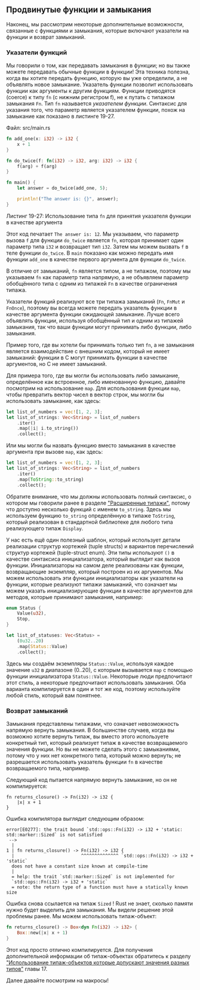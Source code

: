 ## Продвинутые функции и замыкания

Наконец, мы рассмотрим некоторые дополнительные возможности, связанные с функциями и замыкания, которые включают указатели на функции и возврат замыканий.

### Указатели функций

Мы говорили о том, как передавать замыкания в функции; но вы также можете передавать обычные функции в функции! Эта техника полезна, когда вы хотите передать функцию, которую вы уже определили, а не объявлять новое замыкание. Указатель функции позволит использовать функции как аргументы к другим функциям. Функции приводятся (coerce) к типу `fn` (с нижним регистром f), не к путать с типажом замыкания `Fn`. Тип `fn` называется *указателем функции*. Синтаксис для указания того, что параметр является указателем функции, похож на замыкание как показано в листинге 19-27.

<span class="filename">Файл: src/main.rs</span>

```rust
fn add_one(x: i32) -> i32 {
    x + 1
}

fn do_twice(f: fn(i32) -> i32, arg: i32) -> i32 {
    f(arg) + f(arg)
}

fn main() {
    let answer = do_twice(add_one, 5);

    println!("The answer is: {}", answer);
}
```

<span class="caption">Листинг 19-27: Использование типа <code>fn</code> для принятия указателя функции в качестве аргумента</span>

Этот код печатает `The answer is: 12`. Мы указываем, что параметр вызова `f` для функции `do_twice` является `fn`, которая принимает один параметр типа `i32` и возвращает тип `i32`. Затем мы можем вызвать `f` в теле функции `do_twice`. В `main` показано как можно передать имя функции `add_one` в качестве первого аргумента для функции `do_twice`.

В отличие от замыканий, `fn` является типом, а не типажом, поэтому мы указываем `fn` как параметр типа напрямую, а не объявляем параметр обобщённого типа с одним из типажей `Fn` в качестве ограничения типажа.

Указатели функций реализуют все три типажа замыканий (`Fn`, `FnMut` и `FnOnce`), поэтому вы всегда можете передать указатель функции в качестве аргумента функции ожидающей замыкание. Лучше всего объявлять функции, используя обобщённый тип и одним из типажей замыкания, так что ваши функции могут принимать либо функции, либо замыкания.

Пример того, где вы хотели бы принимать только тип `fn`, а не замыкания является взаимодействие с внешним кодом, который не имеет замыканий: функции в C могут принимать функции в качестве аргументов, но C не имеет замыканий.

Для примера того, где вы могли бы использовать либо замыкание, определённое как встроенное, либо именованную функцию, давайте посмотрим на использование `map`. Для использования функции `map`, чтобы превратить вектор чисел в вектор строк, мы могли бы использовать замыкание, как здесь:

```rust
let list_of_numbers = vec![1, 2, 3];
let list_of_strings: Vec<String> = list_of_numbers
    .iter()
    .map(|i| i.to_string())
    .collect();
```

Или мы могли бы назвать функцию вместо замыкания в качестве аргумента при вызове `map`, как здесь:

```rust
let list_of_numbers = vec![1, 2, 3];
let list_of_strings: Vec<String> = list_of_numbers
    .iter()
    .map(ToString::to_string)
    .collect();
```

Обратите внимание, что мы должны использовать полный синтаксис, о котором мы говорили ранее в разделе ["Расширенные типажи"](ch19-03-advanced-traits.html#advanced-traits)<comment></comment>, потому что доступно несколько функций с именем `to_string`. Здесь мы используем функцию `to_string` определённую в типаже `ToString`, который реализован в стандартной библиотеке для любого типа реализующего типаж `Display`.

У нас есть ещё один полезный шаблон, который использует детали реализации структур кортежей (tuple structs) и вариантов перечислений структур кортежей (tuple-struct enum). Эти типы используют `()` в качестве синтаксиса инициализатора, который выглядит как вызов функции. Инициализаторы на самом деле реализованы как функции, возвращающие экземпляр, который построен из их аргументов. Мы можем использовать эти функции инициализаторы как указатели на функции, которые реализуют типажи замыканий, что означает мы можем указать инициализирующие функции в качестве аргументов для методов, которые принимают замыкания, например:

```rust
enum Status {
    Value(u32),
    Stop,
}

let list_of_statuses: Vec<Status> =
    (0u32..20)
    .map(Status::Value)
    .collect();
```

Здесь мы создаём экземпляры `Status::Value`, используя каждое значение `u32` в диапазоне (0..20), с которым вызывается `map` с помощью функции инициализатора `Status::Value`. Некоторые люди предпочитают этот стиль, а некоторые предпочитают использовать замыкания. Оба варианта компилируется в один и тот же код, поэтому используйте любой стиль, который вам понятнее.

### Возврат замыканий

Замыкания представлены типажами, что означает невозможность напрямую вернуть замыкания. В большинстве случаев, когда вы возможно хотите вернуть типаж, вы вместо этого используете конкретный тип, который реализует типаж в качестве возвращаемого значения функции. Но вы не можете сделать этого с замыканиями, потому что у них нет конкретного типа, который можно вернуть; не разрешается использовать указатель функции `fn` в качестве возвращаемого типа, например.

Следующий код пытается напрямую вернуть замыкание, но он не компилируется:

```rust,ignore,does_not_compile
fn returns_closure() -> Fn(i32) -> i32 {
    |x| x + 1
}
```

Ошибка компилятора выглядит следующим образом:

```text
error[E0277]: the trait bound `std::ops::Fn(i32) -> i32 + 'static:
std::marker::Sized` is not satisfied
 -->
  |
1 | fn returns_closure() -> Fn(i32) -> i32 {
  |                         ^^^^^^^^^^^^^^ `std::ops::Fn(i32) -> i32 + 'static`
  does not have a constant size known at compile-time
  |
  = help: the trait `std::marker::Sized` is not implemented for
  `std::ops::Fn(i32) -> i32 + 'static`
  = note: the return type of a function must have a statically known size
```

Ошибка снова ссылается на типаж `Sized` ! Rust не знает, сколько памяти нужно будет выделить для замыкания. Мы видели решение этой проблемы ранее. Мы можем использовать типаж-объект:

```rust
fn returns_closure() -> Box<dyn Fn(i32) -> i32> {
    Box::new(|x| x + 1)
}
```

Этот код просто отлично компилируется. Для получения дополнительной информации об типаж-объектах обратитесь к разделу ["Использование типаж-объектов которые допускают значения разных типов"](ch17-02-trait-objects.html#using-trait-objects-that-allow-for-values-of-different-types)<comment></comment> главы 17.

Далее давайте посмотрим на макросы!
